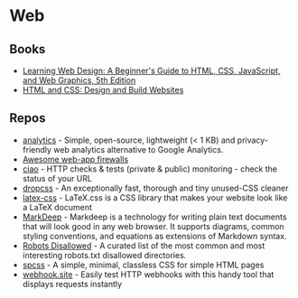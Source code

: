 # Web

## Books
- [Learning Web Design: A Beginner's Guide to HTML, CSS, JavaScript, and Web Graphics, 5th Edition](https://www.amazon.com/Learning-Web-Design-Beginners-JavaScript/dp/1491960205/)
- [HTML and CSS: Design and Build Websites](https://www.amazon.com/gp/product/1118008189/)

## Repos
- [analytics](https://github.com/plausible/analytics) - Simple, open-source, lightweight (< 1 KB) and privacy-friendly web analytics alternative to Google Analytics.
- [Awesome web-app firewalls](https://github.com/0xInfection/Awesome-WAF)
- [ciao](https://github.com/brotandgames/ciao) - HTTP checks & tests (private & public) monitoring - check the status of your URL
- [dropcss](https://github.com/leeoniya/dropcss) - An exceptionally fast, thorough and tiny unused-CSS cleaner
- [latex-css](https://github.com/vincentdoerig/latex-css) - LaTeX.css is a CSS library that makes your website look like a LaTeX document
- [MarkDeep](https://github.com/reelsense/markdeep) - Markdeep is a technology for writing plain text documents that will look good in any web browser. It supports diagrams, common styling conventions, and equations as extensions of Markdown syntax.
- [Robots Disallowed](https://github.com/danielmiessler/RobotsDisallowed) - A curated list of the most common and most interesting robots.txt disallowed directories.
- [spcss](https://github.com/susam/spcss) - A simple, minimal, classless CSS for simple HTML pages
- [webhook.site](https://github.com/fredsted/webhook.site) - Easily test HTTP webhooks with this handy tool that displays requests instantly
